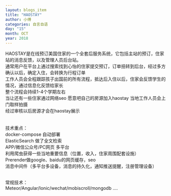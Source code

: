 ```yaml
---
layout: blogs_item
title: "HAOSTAY"
author: 小傅
categories: 自言自语
day: "15"
month: OCT
year: 2018
---
```




HAOSTAY是在线预订美国住家的一个全套后服务系统，它包括主站的预订，住家站的消息反馈，以及管理人员后台站。<br>
通常用户在平台上通过搜索找到心怡的住家提交预订，订单扭转到后台，经过多方确认以后，确定入住，会转换为行程订单<br>
工作人员会全程跟踪孩子出国前的所有流程，抵达后入住以后，住家会反馈学生的情况，通过信息化反馈给家长<br>
整个流程会持续1-4个学期左右<br>
当让还有一些住家通过网络seo 愿意吧自己的房源加入haostay 当地工作人员会上门取样拍摄<br>
经过审核以后房源才会在haostay展示<br>
<br><br>
技术重点：<br>
docker-compose 自动部署<br>
ElasticSearch 做了全文检索<br>
APP/微信公众号/PC网页 多平台<br>
利用爬虫获得一些当地重要信息（位置，收入，住家周围配套设施）<br>
Prerender做google、baidu的网页缓存，seo<br>
消息中间件（多平台多设备，消息的持久化，通知推送提醒，注册管理设备）<br>
<br>

常规技术：<br>
Meteor/Angular/Ionic/wechat/mobiscroll/mongodb ....




